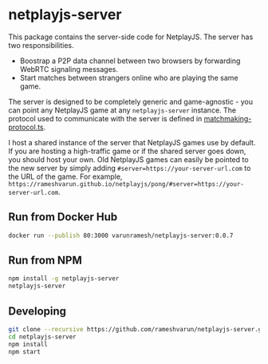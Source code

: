 # netplayjs-server

This package contains the server-side code for NetplayJS. The server has two responsibilities.
- Boostrap a P2P data channel between two browsers by forwarding WebRTC signaling messages.
- Start matches between strangers online who are playing the same game.

The server is designed to be completely generic and game-agnostic - you can point any NetplayJS game at any `netplayjs-server` instance. The protocol used to communicate with the server is defined in [matchmaking-protocol.ts](https://github.com/rameshvarun/netplayjs/blob/master/netplayjs-common/matchmaking-protocol.ts).

I host a shared instance of the server that NetplayJS games use by default. If you are hosting a high-traffic game or if the shared server goes down, you should host your own. Old NetplayJS games can easily be pointed to the new server by simply adding `#server=https://your-server-url.com` to the URL of the game. For example, `https://rameshvarun.github.io/netplayjs/pong/#server=https://your-server-url.com`.

## Run from Docker Hub
```bash
docker run --publish 80:3000 varunramesh/netplayjs-server:0.0.7
```

## Run from NPM
```bash
npm install -g netplayjs-server
netplayjs-server
```

## Developing

```bash
git clone --recursive https://github.com/rameshvarun/netplayjs-server.git
cd netplayjs-server
npm install
npm start
```


